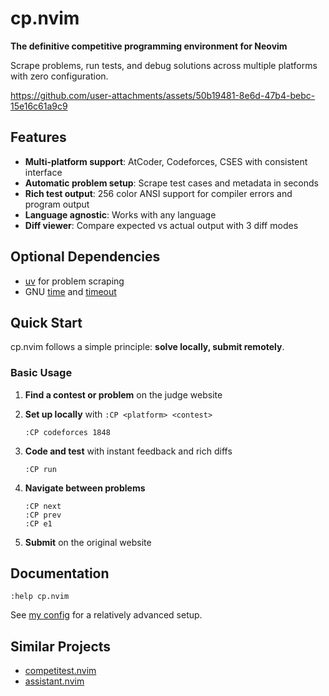 # cp.nvim

**The definitive competitive programming environment for Neovim**

Scrape problems, run tests, and debug solutions across multiple platforms with zero configuration.

https://github.com/user-attachments/assets/50b19481-8e6d-47b4-bebc-15e16c61a9c9

## Features

- **Multi-platform support**: AtCoder, Codeforces, CSES with consistent interface
- **Automatic problem setup**: Scrape test cases and metadata in seconds
- **Rich test output**: 256 color ANSI support for compiler errors and program output
- **Language agnostic**: Works with any language
- **Diff viewer**: Compare expected vs actual output with 3 diff modes

## Optional Dependencies

- [uv](https://docs.astral.sh/uv/) for problem scraping
- GNU [time](https://www.gnu.org/software/time/) and [timeout](https://www.gnu.org/software/coreutils/manual/html_node/timeout-invocation.html)

## Quick Start

cp.nvim follows a simple principle: **solve locally, submit remotely**.

### Basic Usage

1. **Find a contest or problem** on the judge website
2. **Set up locally** with `:CP <platform> <contest>`

   ```
   :CP codeforces 1848
   ```

3. **Code and test** with instant feedback and rich diffs

   ```
   :CP run
   ```

4. **Navigate between problems**

   ```
   :CP next
   :CP prev
   :CP e1
   ```

5. **Submit** on the original website

## Documentation

```vim
:help cp.nvim
```

See [my config](https://github.com/barrett-ruth/dots/blob/main/nvim/lua/plugins/cp.lua) for a relatively advanced setup.

## Similar Projects

- [competitest.nvim](https://github.com/xeluxee/competitest.nvim)
- [assistant.nvim](https://github.com/A7Lavinraj/assistant.nvim)
